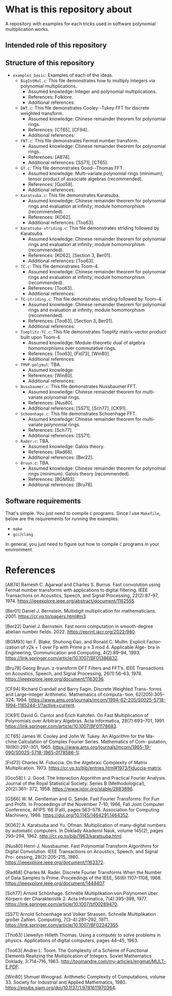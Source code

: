 # What is this repository about
A repository with examples for each tricks used in software polynomial multiplication works.

## Intended role of this repository

## Structure of this repository

- `examples_basic`: Examples of each of the ideas.
    - `BigIntMul.c`: This file demonstrates how to multiply integers via polynomial multiplications.
        - Assumed knowledge: Integer and polynomial multiplications.
        - References: Folklore.
        - Additional references:
    - `DWT.c`: This file demonstrates Cooley--Tukey FFT for discrete weighted transform.
        - Assumed knowledge: Chinese remainder theorem for polynomial rings.
        - References: [CT65], [CF94].
        - Additional references:
    - `FNT.c`: This file demonstrates Fermat number transform.
        - Assumed knowledge: Chinese remainder theorem for polynomial rings.
        - References: [AB74].
        - Additional references: [SS71], [CT65].
    - `GT.c`: This file demonstrates Good--Thomas FFT.
        - Assumed knowledge: Multi-variate polynomial rings (minimum); tensor product of associate algebras (recommended).
        - References: [Goo58].
        - Additional references:
    - `Karatsuba.c`: This file demonstrates Karatsuba.
        - Assumed knowledge: Chinese remainder theorem for polynomial rings and evaluation at infinity; module homomorphism (recommended).
        - References: [KO62].
        - Additional references: [Too63].
    - `Karatsuba-striding.c`: This file demonstrates striding followed by Karatsuba.
        - Assumed knowledge: Chinese remainder theorem for polynomial rings and evaluation at infinity; module homomorphism (recommended).
        - References: [KO62], [Section 3, Ber01].
        - Additional references: [Too63].
    - `TC.c`: This file demonstrates Toom-4.
        - Assumed knowledge: Chinese remainder theorem for polynomial rings and evaluation at infinity; module homomorphism (recommended).
        - References: [Too63].
        - Additional references:
    - `TC-striding.c`: This file demonstrates striding followed by Toom-4.
        - Assumed knowledge: Chinese remainder theorem for polynomial rings and evaluation at infinity; module homomorphism (recommended).
        - References: [Too63], [Section 3, Ber01].
        - Additional references:
    - `Toeplitz-TC.c`: This file demonstrates Toeplitz matrix-vector product built upon Toom-4.
        - Assumed knowledge: Module-theoretic dual of algebra homomorphisms over commutative rings.
        - References: [Too63], [Fid73], [Win80].
        - Additional references:
    - `TMVP-polymul`: TBA.
        - Assumed knowledge:
        - References: [Win80].
        - Additional references:
    - `Nussbaumer.c`: This file demonstrates Nussbaumer FFT.
        - Assumed knowledge: Chinese remainder theorem for multi-variate polynomial rings.
        - References: [Nus80].
        - Additional references: [SS71], [Sch77], [CK91].
    - `Schoenhage.c`: This file demonstrates Schoenhage FFT.
        - Assumed knowledge: Chinese remainder theorem for multi-variate polynomial rings.
        - References: [Sch77].
        - Additional references: [SS71].
    - `Rader.c`: TBA.
        - Assumed knowledge: Galois theory.
        - References: [Rad68].
        - Additional references: [Ber22].
    - `Bruun.c`: TBA.
        - Assumed knowledge: Chinese remainder theorem for polynomial rings (minimum). Galois theory (recommended).
        - References: [BGM93].
        - Additional references: [Bru78].

## Software requirements
That's simple. You just need to compile `C` programs.
Since I use `Makefile`, below are the requirements for running the examples:
- `make`
- `gcc`/`clang`

In general, you just need to figure out how to compile `C` programs in your environment.

# References

[AB74]
Ramesh C. Agarwal and Charles S. Burrus. Fast convolution using Fermat number transforms with applications to digital filtering. IEEE Transactions on Acoustics, Speech, and Signal Processing, 22(2):87–97, 1974. https://ieeexplore.ieee.org/abstract/document/1162555.

[Ber01]
Daniel J. Bernstein. Multidigit multiplication for mathematicians. 2001. https://cr.yp.to/papers.html#m3.

[Ber22]
Daniel J. Bernstein. Fast norm computation in smooth-degree abelian number fields. 2022. https://eprint.iacr.org/2022/980.

[BGM93]
Ian F. Blake, Shuhong Gao, and Ronald C. Mullin. Explicit Factor- ization of x2k + 1 over Fp with Prime p ≡ 3 mod 4. Applicable Alge- bra in Engineering, Communication and Computing, 4(2):89–94, 1993. https://link.springer.com/article/10.1007/BF01386832.

[Bru78]
Georg Bruun. z-transform DFT Filters and FFT’s. IEEE Transactions on Acoustics, Speech, and Signal Processing, 26(1):56–63, 1978. https://ieeexplore.ieee.org/document/1163036.

[CF94]
Richard Crandall and Barry Fagin. Discrete Weighted Trans- forms and Large-integer Arithmetic. Mathematics of computa- tion, 62(205):305–324, 1994. https://www.ams.org/journals/mcom/1994-62-205/S0025-5718-1994-1185244-1/?active=current.

[CK91]
David G. Cantor and Erich Kaltofen. On Fast Multiplication of Polynomials over Arbitrary Algebras. Acta Informatica, 28(7):693–701, 1991. https://link.springer.com/article/10.1007/BF01178683.

[CT65]
James W. Cooley and John W. Tukey. An Algorithm for the Ma- chine Calculation of Complex Fourier Series. Mathematics of Com- putation, 19(90):297–301, 1965. https://www.ams.org/journals/mcom/1965-19-090/S0025-5718-1965-0178586-1/.

[Fid73]
Charles M. Fiduccia. On the Algebraic Complexity of Matrix Multiplication.
1973. https://cr.yp.to/bib/entries.html#1973/fiduccia-matrix.

[Goo58]
I. J. Good. The Interaction Algorithm and Practical Fourier Analysis. Journal of the Royal Statistical Society: Series B (Methodological), 20(2):361– 372, 1958. https://www.jstor.org/stable/2983896.

[GS66]
W. M. Gentleman and G. Sande. Fast Fourier Transforms: For Fun and Profit. In Proceedings of the November 7-10, 1966, Fall Joint Computer Conference, AFIPS ’66 (Fall), pages 563–578. Association for Computing
Machinery, 1966. https://doi.org/10.1145/1464291.1464352.

[KO62]
A. Karatsuba and Yu. Ofman. Multiplication of many-digital numbers by automatic computers. In Doklady Akademii Nauk, volume 145(2), pages 293–294, 1962. http://cr.yp.to/bib/1963/karatsuba.html.

[Nus80]
Henri J. Nussbaumer. Fast Polynomial Transform Algorithms for Digital Convolution. IEEE Transactions on Acoustics, Speech, and Signal Pro- cessing, 28(2):205–215, 1980. https://ieeexplore.ieee.org/document/1163372.

[Rad68]
Charles M. Rader. Discrete Fourier Transforms When the Number of Data Samples Is Prime. Proceedings of the IEEE, 56(6):1107–1108, 1968. https://ieeexplore.ieee.org/document/1448407.

[Sch77]
Arnold Schönhage. Schnelle Multiplikation von Polynomen über Körpern der Charakteristik 2. Acta Informatica, 7(4):395–398, 1977. https://link.springer.com/article/10.1007/bf00289470.

[SS71]
Arnold Schoenhage and Volker Strassen. Schnelle Multiplikation großer Zahlen. Computing, 7(3-4):281–292, 1971. https://link.springer.com/article/10.1007/BF02242355.

[Tho63]
Llewellyn Hilleth Thomas. Using a computer to solve problems in physics. Applications of digital computers, pages 44–45, 1963.

[Too63]
Andrei L. Toom. The Complexity of a Scheme of Functional Elements Realizing the Multiplication of Integers. Soviet Mathematics Doklady, 3:714–716, 1963. http://toomandre.com/my-articles/engmat/MULT-E.PDF.

[Win80]
Shmuel Winograd. Arithmetic Complexity of Computations, volume 33. Society for Industrial and Applied Mathematics, 1980. https://epubs.siam.org/doi/10.1137/1.9781611970364.








